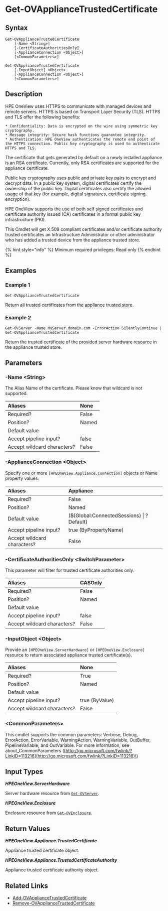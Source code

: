 ﻿---
description: Get X.509 SSL certificates from the appliace trusted store.
---

# Get-OVApplianceTrustedCertificate

## Syntax

```text
Get-OVApplianceTrustedCertificate
    [-Name <String>]
    [-CertificateAuthoritiesOnly]
    [-ApplianceConnection <Object>]
    [<CommonParameters>]
```

```text
Get-OVApplianceTrustedCertificate
    [-InputObject] <Object>
    [-ApplianceConnection <Object>]
    [<CommonParameters>]
```

## Description

HPE OneView uses HTTPS to communicate with managed devices and remote servers. HTTPS is based on Transport Layer Security (TLS). HTTPS and TLS offer the following benefits:

    * Confidentiality: Data is encrypted on the wire using symmetric key cryptography.
    * Message integrity: Secure hash functions guarantee integrity.
    * Authentication: HPE OneView authenticates the remote end point of the HTTPS connection. Public key cryptography is used to authenticate HTTPS and TLS.

The certificate that gets generated by default on a newly installed appliance is an RSA certificate. Currently, only RSA certificates are supported for the appliance certificate.

Public key cryptography uses public and private key pairs to encrypt and decrypt data. In a public key system, digital certificates certify the ownership of the public key. Digital certificates also certify the allowed usage of that key (for example, digital signatures, certificate signing, encryption).

HPE OneView supports the use of both self signed certificates and certificate authority issued (CA) certificates in a formal public key infrastructure (PKI).

This Cmdlet will get X.509 compliant certificates and/or certificate authority trusted certificates an Infrastructure Administrator or other administrator who has added a trusted device from the appliance trusted store.

{% hint style="info" %}
Minimum required privileges: Read only
{% endhint %}

## Examples

###  Example 1 

```text
Get-OVApplianceTrustedCertificate
```

Return all trusted certificates from the appliance trusted store.

###  Example 2 

```text
Get-OVServer -Name MyServer.domain.com -ErrorAction SilentlyContinue | Get-OVApplianceTrustedCertificate
```

Return the trusted certificate of the provided server hardware resource in the appliance trusted store.

## Parameters

### -Name &lt;String&gt;

The Alias Name of the certificate.  Please know that wildcard is not supported.

| Aliases | None |
| :--- | :--- |
| Required? | False |
| Position? | Named |
| Default value |  |
| Accept pipeline input? | false |
| Accept wildcard characters? | False |

### -ApplianceConnection &lt;Object&gt;

Specify one or more `[HPEOneView.Appliance.Connection]` objects or Name property values.

| Aliases | Appliance |
| :--- | :--- |
| Required? | False |
| Position? | Named |
| Default value | (${Global:ConnectedSessions} &vert; ? Default) |
| Accept pipeline input? | true (ByPropertyName) |
| Accept wildcard characters? | False |

### -CertificateAuthoritiesOnly &lt;SwitchParameter&gt;

This parameter will filter for trusted certificate authorities only.

| Aliases | CASOnly |
| :--- | :--- |
| Required? | False |
| Position? | Named |
| Default value |  |
| Accept pipeline input? | false |
| Accept wildcard characters? | False |

### -InputObject &lt;Object&gt;

Provide an `[HPEOneView.ServerHardware]` or `[HPEOneView.Enclosure]` resource to return associated appliance trusted certificate(s).

| Aliases | None |
| :--- | :--- |
| Required? | True |
| Position? | Named |
| Default value |  |
| Accept pipeline input? | true (ByValue) |
| Accept wildcard characters? | False |

### &lt;CommonParameters&gt;

This cmdlet supports the common parameters: Verbose, Debug, ErrorAction, ErrorVariable, WarningAction, WarningVariable, OutBuffer, PipelineVariable, and OutVariable. For more information, see about\_CommonParameters \([http://go.microsoft.com/fwlink/?LinkID=113216](http://go.microsoft.com/fwlink/?LinkID=113216)\)

## Input Types

_**HPEOneView.ServerHardware**_

Server hardware resource from [`Get-OVServer`](../servers/get-ovserver.md).

_**HPEOneView.Enclosure**_

Enclosure resource from [`Get-OVEnclosure`](../servers/get-ovenclosure.md).

## Return Values

_**HPEOneView.Appliance.TrustedCertificate**_

Appliance trusted certificate object.

_**HPEOneView.Appliance.TrustedCertificateAuthority**_

Appliance trusted certificate authority object.

## Related Links

* [Add-OVApplianceTrustedCertificate](add-ovappliancetrustedcertificate.md)
* [Remove-OVApplianceTrustedCertificate](remove-ovappliancetrustedcertificate.md)
